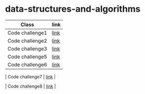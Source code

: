 # data-structures-and-algorithms

| Class   | link                                                                               |
| ------- | ------------------                                                                 |
| Code challenge1 | [link](https://github.com/Mohammed1994Mosleh/data-structures-and-algorithms/blob/main/codechallenge-1/README1.md)                 |
| Code challenge2 | [link](https://github.com/Mohammed1994Mosleh/data-structures-and-algorithms/blob/main/codechalleng-2/README.md)                 |
| Code challenge3 | [link](https://github.com/Mohammed1994Mosleh/data-structures-and-algorithms/blob/main/codechalleng-3/README.md)                 |
| Code challenge5 | [link](https://github.com/Mohammed1994Mosleh/data-structures-and-algorithms/blob/linked-list/class05/Readme.md)                 |
| Code challenge6 | [link](https://github.com/Mohammed1994Mosleh/data-structures-and-algorithms/blob/linked-list/codechallenge6/Readme.md)                 |


| Code challenge7 | [link](https://github.com/Mohammed1994Mosleh/data-structures-and-algorithms/blob/linked-list-kth/codechallenge7/Readme.md)                 |

| Code challenge8 | [link](https://github.com/Mohammed1994Mosleh/data-structures-and-algorithms/blob/challenge89/class89/README.md)                 |




